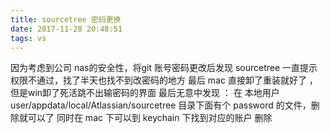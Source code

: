 ```yaml
---
title: sourcetree 密码更换
date: 2017-11-28 20:48:51
tags: vs
---
```


因为考虑到公司 nas的安全性，将git 账号密码更改后发现 sourcetree 一直提示 权限不通过，找了半天也找不到改密码的地方
最后 mac 直接卸了重装就好了 ，但是win卸了死活跳不出输密码的界面
最后无意中发现  ：
在 本地用户 user/appdata/local/Atlassian/sourcetree 目录下面有个 password 的文件，删除就可以了
同时在 mac 下可以到 keychain 下找到对应的账户 删除